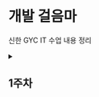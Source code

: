 <h1>개발 걸음마</h1>







신한 GYC IT 수업 내용 정리



<details>

&nbsp; 

<summary><h2>1주차</h2></summary>



<div markdown="1">



\[블로그로 정리](https://velog.io/@seongchnm/이것이-자바다-Chapter1-자바-시작하기)







</div>



</details>

